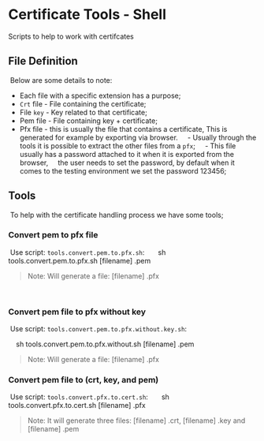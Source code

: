 # Certificate Tools - Shell
Scripts to help to work with certifcates

## File Definition
 Below are some details to note:
  
* Each file with a specific extension has a purpose;
* `Crt` file - File containing the certificate;
* File `key` - Key related to that certificate;
* Pem file - File containing key + certificate;
* Pfx file - this is usually the file that contains a certificate,
This is generated for example by exporting via browser.
    - Usually through the tools it is possible to extract the other files from a `pfx`;
    - This file usually has a password attached to it when it is exported from the browser,
    the user needs to set the password, by default when it comes to the testing environment we set the password 123456;
     
## Tools
 To help with the certificate handling process we have some tools;
 
### Convert pem to pfx file
 Use script: `tools.convert.pem.to.pfx.sh`:
 
    sh tools.convert.pem.to.pfx.sh [filename] .pem

> Note: Will generate a file: [filename] .pfx

 
### Convert pem file to pfx without key
 Use script: `tools.convert.pem.to.pfx.without.key.sh`:

    sh tools.convert.pem.to.pfx.without.sh [filename] .pem
    
> Note: Will generate a file: [filename] .pfx
  
### Convert pem file to (crt, key, and pem)
 Use script: `tools.convert.pfx.to.cert.sh`:
 
    sh tools.convert.pfx.to.cert.sh [filename] .pfx
 
> Note: It will generate three files: [filename] .crt, [filename] .key and [filename] .pem


